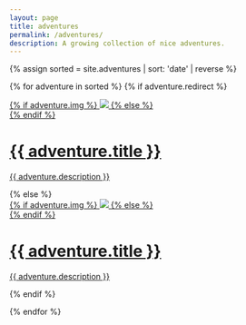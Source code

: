```yaml
---
layout: page
title: adventures
permalink: /adventures/
description: A growing collection of nice adventures.
---
```


{% assign sorted = site.adventures | sort: 'date' | reverse %}

{% for adventure in sorted %}
{% if adventure.redirect %}
<div class="adventure">
    <div class="thumbnail">
        <a href="{{ adventure.redirect }}" target="_ blank">
        {% if adventure.img %}
        <img src="{{ adventure.img }}"/>
        {% else %}
        <div class="thumbnail blankbox"></div>
        {% endif %}    
        <span>
            <h1>{{ adventure.title }}</h1>
            <!-- <br/> -->
            <p>{{ adventure.description }}</p>
        </span>
        </a>
    </div>
</div>
{% else %}

<div class="adventure ">
    <div class="thumbnail">
        <a href="{{ adventure.url | prepend: site.baseurl | prepend: site.url }}">
        {% if adventure.img %}
        <img src="{{ adventure.img }}"/>
        {% else %}
        <div class="thumbnail blankbox"></div>
        {% endif %}    
        <span>
            <h1>{{ adventure.title }}</h1>
            <!-- <br/> -->
            <p>{{ adventure.description }}</p>
        </span>
        </a>
    </div>
</div>

{% endif %}

{% endfor %}
